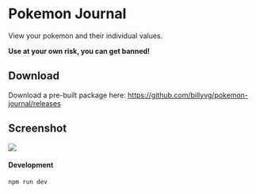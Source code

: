 # Pokemon Journal
View your pokemon and their individual values.

**Use at your own risk, you can get banned!**

## Download

Download a pre-built package here: https://github.com/billyvg/pokemon-journal/releases

## Screenshot

![](./screenshot.png)

#### Development
`npm run dev`
